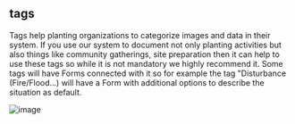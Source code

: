## tags
Tags help planting organizations to categorize images and data in their system. If you use our system to document not only planting activities but also things like community gatherings, site preparation then it can help to use these tags so while it is not mandatory we highly recommend it. Some tags will have Forms connected with it so for example the tag "Disturbance (Fire/Flood...) will have a Form with additional options to describe the situation as default.


![image](https://github.com/Wells-for-Zoe/book/assets/97762115/bb90be63-9cad-482a-a6b2-223bc4beecb1)
